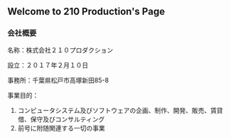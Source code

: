 ## Welcome to 210 Production's Page

### 会社概要

名称：株式会社２１０プロダクション  

設立：２０１７年２月１０日  

事務所：千葉県松戸市高塚新田85-8  

事業目的：  

1. コンピュータシステム及びソフトウェアの企画、制作、開発、販売、賃貸借、保守及びコンサルティング  
2. 前号に附随関連する一切の事業  
